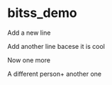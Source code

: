 # bitss_demo

Add a new line

Add another line bacese it is cool

Now one more

A different person+ another one
